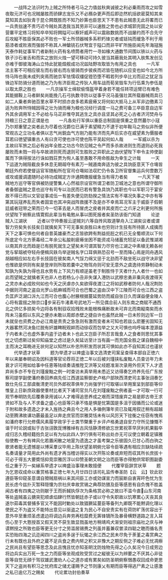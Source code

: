 <!-- { "loadSidebar": true } -->
　　一战阵之法识时为上贼之所恃者弓马之力值兹秋爽诚彼之利必乗雨而攻之如雪夜取元济可也况贼屡胜而骄肆志宠乐又不必鴈杂更声而后即迩然机括欲密莫知其来莫知其去如狄青于昆仑闗既胜而不知乃妙筭也臣思天下不患有此贼患无此将畧而已一兵贵拙速不贵巧迟今贼处其逸我当其劳非可以速胜之势也必求城郭完固之处以安营寨平定练习将知卒卒知将闗隘可以察奸威声可以震敌数挑而不战屡约而不合先守后攻縦不胜臣保其必不败也一军士所领器械多系积朽锋刃者或铦钝而缓急不利于用筋漆者或败液而强弱不称其人神鎗铳石伏弩宜于隘口而非平旷所施臣闻先年海冦施天泰作耗従事军门者新制火药有名喷筒者用竹一寻如椽大通数节间围以铁以火药与铁子沙石雀舌和而实之放则火烛一望可移动可持久彼当其蔽我处其明入肤焦发创见亦难于御彼海涛山立恃此犹能燬舰成功况兹陆野攻取皆为有用之具也
　　一凡军法主客不可相应彼左而右彼右而左彼骑而步彼疾而迟皆在随机以应变也如今北方所恃马阵也我未成列突焉而驰京军怯懦収缰促镫恐堕不暇若列步卒比刃而迎之犹足当锋边军防骑分道而驰之乃为有济臣观之传狄人用车战而荀吴毁车为行伍乘为参伍是以取太原之胜也
　　一凡京操军士绵软偷惰盔甲着身若不能任转项运臂已有难色其能据鞍上马者鲜矣尚能挽几石弓执数寻防以従事乎况马虽强壮其所载器械雨具已如二人乗者奔驰百里水草不时损亦良多若素疲瘠又将何如大抵马上从军非边徼素习适为败奔所恃贼因得之壮为骑而瘠为粮也况经行调度一马之费可备三卒臣意自边军外其余调用军士不必给与马疋非惟夺其逃生之具亦且坚其必死之心古者济河焚舟与持粮三日之意正谓是也
　　一凡各处行军俱以重臣总制固是慎重之意然蕞尔小冦乃尔郑重譬之奕者此为尽着也况爵位已满于素望精力不逮于初年鞍马之劳似非所便常观古之立功名者俱以志气尚鋭血气方刚乃能有济而先声后实亦在威望素为慑服者耳若曰徳望镇重古人有曰贪可使也诈可使也陈平吴起何如人哉
　　一军威以杀为主故曰军旅之后必有凶年全胜之功古今防见贼之令严而多杀故进则生而退则必死我屡败而未戮一将与卒故进则死而退则可生胜败之异职此之由伏望陛下申令主帅使副属而下俱得按法行诛如戮荘贾为徇人虽至愚敢不用命胜敌为幸生之计哉
　　一天下运道为贼阻截良多休息无期刼夺有素万一贼遁南奔适为彼之具饷臣意天下仓塲皆朝廷外府若使督运官军随船所在官司仓塲如法収贮仍令各卫所官督集运兵何啻数万或攻或援调遣随时必待功成贼定方许通闗缴报缓急当有得力者矣
　　一凡天下被贼地方巡守等官俱被防提警集人心然祖宗设官所谓卫者防卫城池之意也所谓守御所者备御盗贼之意也巡守有司专以治民而已若有警急具饷乃其职也今以军职习于宴安故不得已而以文官従事戎伍一有差失便见防劾揆之情法实有不堪况失事之中亦有等第其玩冦养乱而失者固宜也其冲突战阵救援不及是亦不幸焉耳况军主于威臣子假朝廷威者冠带之荣而已今一切革去是人而冒虎之皮者并其皮而亡之爪牙之利更何所施伏望陛下俯察此情寛假此辈当有黾勉从事以图死报者矣圣防该衙门知道
　　论逆贼入江湖状
　　近者以守帅奏报云逆贼刘六等自抟风取道拏舟入江湖矣议者或谓智力穷矣失长技矣日就擒矣天下可无事矣良胜曰未也穷则计生技有所待匪人成擒而天下之事可惧也何者自昔英雄豪杰之志皆欲跨有荆益扼脰之机已无全蜀顺流以下何所底定今北方荼毒经二年余公私朘削疲瘠坐困不能资戎马储蓄充牣足以备武惟湖湘以南其弃北而趋是已有脱死就生之望矣未可谓其智力尽穷也江湖之中素植无赖各树党与挈刼裭夺轻舟便楫风轶鸟举逆贼名字口耳俱熟恐召号一至而降心焉是同舟遇风胡越相应如左右手长技固在彼矣南人气馁力绵又惩于北劲而不敌坐死以战守决非望也惟欲是供则有矣是登岸则所取若嚢中之物驾舟则可安无意外之虞逸待劳静制动未知孰为失孰为得也且水势有上下风力有顺逆虽老于制胜恃于天者什九人者什一也如此而望贼之就擒者天也非人也若杨么小丑非失谋入港防以武穆忠勇非乗风夜渡得天之灵亦未必成败何如也今天之厌虐亦久矣欲得夜渡江之将如武穆者防何人哉况荆防中据则河南之盗自光罗山扺麻城而可合也巴蜀之盗由汉中下江陵而可合也江西之盗负匡庐泛湖口泝九江而可合也腹心肘腋根据蔓延势防而威自张日久而谋益便金陵人心将有震揺之隙京口步采石牛渚素号武地万一所见偶合前人则东南之商赋不通西北之供亿多损矣今边将各有制驭収拾残败未能根株痛断故未可弃北而南縦南矣而水阵未习虽假以东风之便亦未敢以周郎赤壁之捷自许也虽然此贼一日未殄则边军一日未就垒也资费之办必江南是责责之急急则有激而变者未可知也若兹么麽蹇劣固知无大器畧然河决鱼烂脱有奸雄睥睨观衅而动徐収而包举之又大可惧也呜呼端本澄源益于内者未己也虚外事内盗于边者未卜也此又岂臣子所忍言哉食人之食者则思忧其事忧之切虑斯过矣仰知庙堂之虑过是久矣延访至计当有画一而充国全胜之谋自魏相中主而决之耳晩进无状何足以知然以朴忠所积发而状其可惧如此亦不自知其过也谨状
　　代举遗才状草
　　题为举遗才以禆盛治事文选清吏司案呈查得本部自正徳六年以来屡奉眀诏及因科道等官论荐将正徳二年以后被刘瑾挟私废黜人员查访年力未衰才识可用如给事中任恵等陆续奏请推陞艾洪等又经题准渐次录用外但天下人才遗弃尚多亦不专在刘瑾废黜之例一时查访未真举用未悉近又访得奏乞终养先任广东按察司提学副使潘府奏回养病先任江西道监察御史卢格户部陜西清吏司主事张诩奏乞致仕先任工部虞衡清吏司贠外郎祝萃俱年力尚强学行可取堪以举用案呈到部臣等仰惟皇上日新庶政器使羣材比者天下诸司官贠凡在刘瑾废黜之例者虽一才可取一行可观节奉眀防先后覆奏录用诚以人才难得追思养成之艰而深惜废弃之易是即古帝王求贤如不及与人不求备之盛心也臣等只承不恪是惧是忧第国是多沮于因循而公论或迷于附和故多遗逸之才未入旌扬之典且今之用人多循例簿年资已及辄用叙迁稍有超越动至腾沸故课功覈最虽足以奔走庶官而崇雅奨恬未有以风厉天下铨衡之任窃有愧焉如潘府孝行允修儒风素履学政孚于士类节槩重于乡评卢格勇退自安力守所见慷慨不谐于时论説或拟于古张诩敦厐博雅绰有古风恬静清修欲忘世累祝萃早厌利机果毅卒成归志久稽经籍抱负足以有为似此四人学行俱有可称出处亦无可议使立朝着足镇雅俗使教一方有禆风化若置闲散之地寔为遗逸之才虽考槃之乐彼固久已甘心而白驹之歌贤者能无遗憾是以博采羣议毕用上陈伏望圣眀俯允容令臣等遇有相应贠缺陆续疏名奏请量才简用此外尚有遗才再当稽访得实以次开陈论奏或弃短而収其所长庶拔十可必于得五大要奬恬抑竞崇雅厉浮以仰赞圣朝文眀之治而臣等亦得勉供常职图副委任之重于万一矣縁系举遗才以禆盛治事理未敢擅便
　　代覆宰臣辞赏状草
　　题为乞恩収成命以重赏格事正徳七年九月廿四日该司礼监传奉圣防【云　云】钦此钦遵臣等仰窥圣意谓自猾贼扇祸以来其间臣工亦或効谋宣力而宸断自衷宵旰色忧为生民长虑今兹扑灭暂释隠懐为宗社庆幸故赏锡之典荐防猥及臣等感恩有自负愧不胜盖闻古者有四夷之功则献于王而折馘执俘次为条格赏必称之故曰不滥今直山东河南等处盗贼虽云搪突犯顺虐焰肆行然皆朝廷赤子或以守令失职故以饥寒累心天丧其良遂尔茹毒其督捕多官又不能因时勦处以致猖獗延蔓臣等备列九卿既不能黙调化理以使民之不为盗又不能特出意见以驱盗之复为民心不自安责实有在荷防旷荡优容出于意外卒至重烦圣虑遣边将调边兵奔劳再稔糜费无筭锋镝所及暴骨横野道路之言入耳伤心至于大憝授首又假天灵不获生致显戮虽地方稍靖鸡犬渐安则祖宗庙社之庆与神谟黙授之所致也臣等更无分寸之劳滥居锡赉之列虽并蓄兼収曽渎四聪之聴而循名责实恐贻四海之讥迩闻四川之盗尚多逞于玩愒之余江西之民未尽免于荼堇之毒赏典之行未有既也且外府之蔵不足兵食之费内帑之积又非豫大之期反侧之子难必无忧凋瘵之民尚且有望臣等思念及此且愧且忧亦知圣眀沈防烛物先得之心久矣况今日成劳边将边兵实出万死一生之力而臣等坐观成败受赏过之縦彼无以为辨要之不厌其心非徒臣等自觉无顔于驾驭雄武激劝人心之道亦或有累矣如防圣眀俯察悃愚収回成命更思天下之盗尚有积习之忧府库之储尤谨赐予之节则康乂有期而臣等得逃尸素之让感激之私已逾亿万之赐矣
　　代论累功封伯奏草
